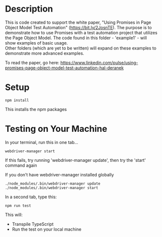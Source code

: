Description
=====

This is code created to support the white paper, "Using Promises in Page Object Model Test Automation" 
(https://bit.ly/2JosnTE).  The purpose is to demonstrate how to use Promises with a test automation project that 
utilizes the Page Object Model.  The code found in this folder - 'example1' - will show examples of basic usage.  
Other folders (which are yet to be written) will expand on these examples to demonstrate more advanced examples.

To read the paper, go here: https://www.linkedin.com/pulse/using-promises-page-object-model-test-automation-hal-deranek

Setup
=====

```
npm install
```

This installs the npm packages

Testing on Your Machine
=======================

In your terminal, run this in one tab...

```
webdriver-manager start 
```
If this fails, try running 'webdriver-manager update', then try the 'start' command again


If you don't have webdriver-manager installed globally

```
./node_modules/.bin/webdriver-manager update
./node_modules/.bin/webdriver-manager start
```

In a second tab, type this:

```
npm run test
```

This will:

- Transpile TypeScript
- Run the test on your local machine